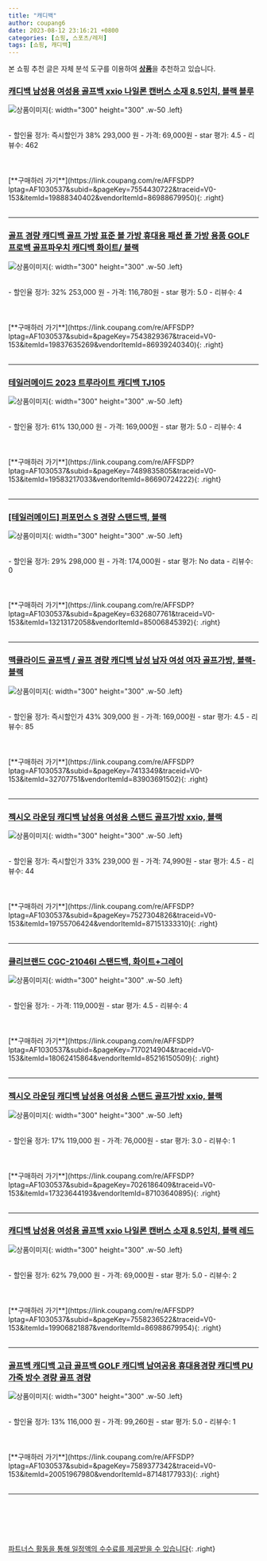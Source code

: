 ```yaml
---
title: "캐디백"
author: coupang6
date: 2023-08-12 23:16:21 +0800
categories: [쇼핑, 스포츠/레저]
tags: [쇼핑, 캐디백]
---
```


본 쇼핑 추천 글은 자체 분석 도구를 이용하여 [**상품**](https://link.coupang.com/a/bao1ui)을 추천하고 있습니다.

### [캐디백 남성용 여성용 골프백 xxio 나일론 캔버스 소재 8.5인치, 블랙 블루](https://link.coupang.com/re/AFFSDP?lptag=AF1030537&subid=&pageKey=7554430722&traceid=V0-153&itemId=19888340402&vendorItemId=86988679950)

![상품이미지](https://thumbnail8.coupangcdn.com/thumbnails/remote/230x230ex/image/vendor_inventory/7080/fa691051e789923b760f76335b4f4b36ab980ef5c83806d287433ae20a1d.jpeg){: width="300" height="300" .w-50 .left}


<br>
- 할인율 정가: 즉시할인가 38%  293,000   원
- 가격: 69,000원
- star 평가: 4.5
- 리뷰수: 462
<br>
<br>
<br>
<br>
[**구매하러 가기**](https://link.coupang.com/re/AFFSDP?lptag=AF1030537&subid=&pageKey=7554430722&traceid=V0-153&itemId=19888340402&vendorItemId=86988679950){: .right}
<br>
<br>

---

### [골프 경량 캐디백 골프 가방 표준 볼 가방 휴대용 패션 폴 가방 용품 GOLF 프로백 골프파우치 캐디백 화이트/ 블랙](https://link.coupang.com/re/AFFSDP?lptag=AF1030537&subid=&pageKey=7543829367&traceid=V0-153&itemId=19837635269&vendorItemId=86939240340)

![상품이미지](https://thumbnail10.coupangcdn.com/thumbnails/remote/230x230ex/image/vendor_inventory/8906/64473970b35ae6f6fc258f921599145455b09cbd49f6dc64eaf99c25b12d.jpg){: width="300" height="300" .w-50 .left}


<br>
- 할인율 정가: 32%  253,000   원
- 가격: 116,780원
- star 평가: 5.0
- 리뷰수: 4
<br>
<br>
<br>
<br>
[**구매하러 가기**](https://link.coupang.com/re/AFFSDP?lptag=AF1030537&subid=&pageKey=7543829367&traceid=V0-153&itemId=19837635269&vendorItemId=86939240340){: .right}
<br>
<br>

---

### [테일러메이드 2023 트루라이트 캐디백 TJ105](https://link.coupang.com/re/AFFSDP?lptag=AF1030537&subid=&pageKey=7489835805&traceid=V0-153&itemId=19583217033&vendorItemId=86690724222)

![상품이미지](https://thumbnail10.coupangcdn.com/thumbnails/remote/230x230ex/image/vendor_inventory/d049/c537bcd9ea1327ebd7a2474d2071a17d70eccd6461203b14a570ecfa28fd.jpg){: width="300" height="300" .w-50 .left}


<br>
- 할인율 정가: 61%  130,000   원
- 가격: 169,000원
- star 평가: 5.0
- 리뷰수: 4
<br>
<br>
<br>
<br>
[**구매하러 가기**](https://link.coupang.com/re/AFFSDP?lptag=AF1030537&subid=&pageKey=7489835805&traceid=V0-153&itemId=19583217033&vendorItemId=86690724222){: .right}
<br>
<br>

---

### [[테일러메이드] 퍼포먼스 S 경량 스탠드백, 블랙](https://link.coupang.com/re/AFFSDP?lptag=AF1030537&subid=&pageKey=6326807761&traceid=V0-153&itemId=13213172058&vendorItemId=85006845392)

![상품이미지](https://thumbnail7.coupangcdn.com/thumbnails/remote/230x230ex/image/vendor_inventory/f10f/281c61f5c5c8c06eca82768d45e7ed8e4ce4aa6ab9ce39bd1a33e99d13a3.jpg){: width="300" height="300" .w-50 .left}


<br>
- 할인율 정가: 29%  298,000   원
- 가격: 174,000원
- star 평가: No data
- 리뷰수: 0
<br>
<br>
<br>
<br>
[**구매하러 가기**](https://link.coupang.com/re/AFFSDP?lptag=AF1030537&subid=&pageKey=6326807761&traceid=V0-153&itemId=13213172058&vendorItemId=85006845392){: .right}
<br>
<br>

---

### [맥클라이드 골프백 / 골프 경량 캐디백 남성 남자 여성 여자 골프가방, 블랙-블랙](https://link.coupang.com/re/AFFSDP?lptag=AF1030537&subid=&pageKey=7413349&traceid=V0-153&itemId=32707751&vendorItemId=83903691502)

![상품이미지](https://thumbnail6.coupangcdn.com/thumbnails/remote/230x230ex/image/vendor_inventory/20ec/074e82d1b69289df761bb96c9892a68be694706eab07db63b5fe1c39853d.jpg){: width="300" height="300" .w-50 .left}


<br>
- 할인율 정가: 즉시할인가 43%  309,000   원
- 가격: 169,000원
- star 평가: 4.5
- 리뷰수: 85
<br>
<br>
<br>
<br>
[**구매하러 가기**](https://link.coupang.com/re/AFFSDP?lptag=AF1030537&subid=&pageKey=7413349&traceid=V0-153&itemId=32707751&vendorItemId=83903691502){: .right}
<br>
<br>

---

### [젝시오 라운딩 캐디백 남성용 여성용 스탠드 골프가방 xxio, 블랙](https://link.coupang.com/re/AFFSDP?lptag=AF1030537&subid=&pageKey=7527304826&traceid=V0-153&itemId=19755706424&vendorItemId=87151333310)

![상품이미지](https://thumbnail6.coupangcdn.com/thumbnails/remote/230x230ex/image/vendor_inventory/b095/6291773f8b0c20f0f9e845b63181eaea0121a52080cd06bb515b9f50265b.jpeg){: width="300" height="300" .w-50 .left}


<br>
- 할인율 정가: 즉시할인가 33%  239,000   원
- 가격: 74,990원
- star 평가: 4.5
- 리뷰수: 44
<br>
<br>
<br>
<br>
[**구매하러 가기**](https://link.coupang.com/re/AFFSDP?lptag=AF1030537&subid=&pageKey=7527304826&traceid=V0-153&itemId=19755706424&vendorItemId=87151333310){: .right}
<br>
<br>

---

### [클리브랜드 CGC-21046I 스탠드백, 화이트+그레이](https://link.coupang.com/re/AFFSDP?lptag=AF1030537&subid=&pageKey=7170214904&traceid=V0-153&itemId=18062415864&vendorItemId=85216150509)

![상품이미지](https://thumbnail8.coupangcdn.com/thumbnails/remote/230x230ex/image/vendor_inventory/24cf/3405b06702e2327635f59219b5b4df3b314b2dc2dde583f489b365fee58a.jpg){: width="300" height="300" .w-50 .left}


<br>
- 할인율 정가: 
- 가격: 119,000원
- star 평가: 4.5
- 리뷰수: 4
<br>
<br>
<br>
<br>
[**구매하러 가기**](https://link.coupang.com/re/AFFSDP?lptag=AF1030537&subid=&pageKey=7170214904&traceid=V0-153&itemId=18062415864&vendorItemId=85216150509){: .right}
<br>
<br>

---

### [젝시오 라운딩 캐디백 남성용 여성용 스탠드 골프가방 xxio, 블랙](https://link.coupang.com/re/AFFSDP?lptag=AF1030537&subid=&pageKey=7026186409&traceid=V0-153&itemId=17323644193&vendorItemId=87103640895)

![상품이미지](https://thumbnail6.coupangcdn.com/thumbnails/remote/230x230ex/image/vendor_inventory/b095/6291773f8b0c20f0f9e845b63181eaea0121a52080cd06bb515b9f50265b.jpeg){: width="300" height="300" .w-50 .left}


<br>
- 할인율 정가: 17%  119,000   원
- 가격: 76,000원
- star 평가: 3.0
- 리뷰수: 1
<br>
<br>
<br>
<br>
[**구매하러 가기**](https://link.coupang.com/re/AFFSDP?lptag=AF1030537&subid=&pageKey=7026186409&traceid=V0-153&itemId=17323644193&vendorItemId=87103640895){: .right}
<br>
<br>

---

### [캐디백 남성용 여성용 골프백 xxio 나일론 캔버스 소재 8.5인치, 블랙 레드](https://link.coupang.com/re/AFFSDP?lptag=AF1030537&subid=&pageKey=7558236522&traceid=V0-153&itemId=19906821887&vendorItemId=86988679954)

![상품이미지](https://thumbnail8.coupangcdn.com/thumbnails/remote/230x230ex/image/vendor_inventory/7080/fa691051e789923b760f76335b4f4b36ab980ef5c83806d287433ae20a1d.jpeg){: width="300" height="300" .w-50 .left}


<br>
- 할인율 정가: 62%  79,000   원
- 가격: 69,000원
- star 평가: 5.0
- 리뷰수: 2
<br>
<br>
<br>
<br>
[**구매하러 가기**](https://link.coupang.com/re/AFFSDP?lptag=AF1030537&subid=&pageKey=7558236522&traceid=V0-153&itemId=19906821887&vendorItemId=86988679954){: .right}
<br>
<br>

---

### [골프백 캐디백 고급 골프백 GOLF 캐디백 남여공용 휴대용경량 캐디백 PU 가죽 방수 경량 골프 경량](https://link.coupang.com/re/AFFSDP?lptag=AF1030537&subid=&pageKey=7589377342&traceid=V0-153&itemId=20051967980&vendorItemId=87148177933)

![상품이미지](https://thumbnail8.coupangcdn.com/thumbnails/remote/230x230ex/image/vendor_inventory/2529/bd6c8d4d2cdcb18621e4c1874b7dfface59c4438d1fd7692d5bb2af6507b.jpg){: width="300" height="300" .w-50 .left}


<br>
- 할인율 정가: 13%  116,000   원
- 가격: 99,260원
- star 평가: 5.0
- 리뷰수: 1
<br>
<br>
<br>
<br>
[**구매하러 가기**](https://link.coupang.com/re/AFFSDP?lptag=AF1030537&subid=&pageKey=7589377342&traceid=V0-153&itemId=20051967980&vendorItemId=87148177933){: .right}
<br>
<br>

---
<br><br><br><br><br> [파트너스 활동을 통해 일정액의 수수료를 제공받을 수 있습니다](https://link.coupang.com/a/bao1ui){: .right}
